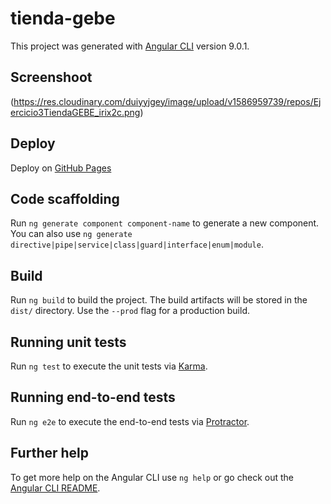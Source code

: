 # tienda-gebe
This project was generated with [Angular CLI](https://github.com/angular/angular-cli) version 9.0.1.

## Screenshoot
(https://res.cloudinary.com/duiyyjgey/image/upload/v1586959739/repos/Ejercicio3TiendaGEBE_irix2c.png)

## Deploy

Deploy on [GitHub Pages](https://laubgz.github.io/tienda-gebe/)

## Code scaffolding

Run `ng generate component component-name` to generate a new component. You can also use `ng generate directive|pipe|service|class|guard|interface|enum|module`.

## Build

Run `ng build` to build the project. The build artifacts will be stored in the `dist/` directory. Use the `--prod` flag for a production build.

## Running unit tests

Run `ng test` to execute the unit tests via [Karma](https://karma-runner.github.io).

## Running end-to-end tests

Run `ng e2e` to execute the end-to-end tests via [Protractor](http://www.protractortest.org/).

## Further help

To get more help on the Angular CLI use `ng help` or go check out the [Angular CLI README](https://github.com/angular/angular-cli/blob/master/README.md).
